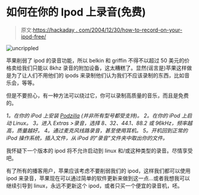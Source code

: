 # 如何在你的 Ipod 上录音(免费)

> 原文:[https://hackaday . com/2004/12/30/how-to-record-on-your-ipod-free/](https://hackaday.com/2004/12/30/how-to-record-on-your-ipod-for-free/)

![uncrippled](../Images/651af910d98b68ae80308158e2fb3f17.png)

苹果削弱了 ipod 的录音功能，所以 belkin 和 griffin 不得不以超过 50 美元的价格卖给我们只能以 8khz 录音的附加设备，这太糟糕了。显然(谣言是)苹果这样做是为了让人们不用他们的 ipods 来录制他们认为我们不应该录制的东西，比如音乐会，等等。

但是不要担心，有一种方法可以绕过它，你可以录制高质量的音乐，而且是免费的。

*1。在你的 iPod 上安装 [Podzilla](http://www.ipodlinux.org/index.php/Main_Page) (并非所有型号都受支持)。
2。在你的 iPod 上启动 Linux。
3。进入 Extras >录音，选择 8、32、44.1、88.2 或 96kHz，频率越高，质量越好。
4。通过麦克风线路录音，甚至使用耳机。
5。开机回到正常的 iPod 操作系统，插入文件，从 iPod 的“录音”文件夹中取出你的文件。*

我怀疑下一个版本的 ipod 将不允许启动到 linux 和/或这种类型的录音。尽情享受吧。

有了所有的播客用户，苹果应该考虑不要削弱我们的 ipod，这样我们都可以使用 ipod 来录音，苹果现在可以通过简单的软件更新来做到这一点…或者我想我可以继续引导到 linux，永远不更新这个 ipod，或者只买一个便宜的录音机，呸。